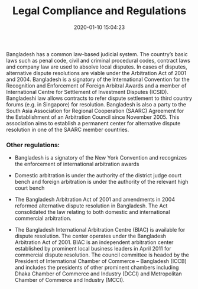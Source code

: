 ﻿---
title:  "Legal Compliance and Regulations"
date:   2020-01-10 15:04:23
categories: [Business]
tags: [Business]
Comments: true
---

Bangladesh has a common law-based judicial system. The country’s basic laws such as
penal code, civil and criminal procedural codes, contract laws and company law are used
to absolve local disputes. In cases of disputes, alternative dispute resolutions are viable
under the Arbitration Act of 2001 and 2004. Bangladesh is a signatory of the International
Convention for the Recognition and Enforcement of Foreign Arbitral Awards and a
member of International Centre for Settlement of Investment Disputes (ICSID).
Bangladeshi law allows contracts to refer dispute settlement to third country forums (e.g.
in Singapore) for resolution. Bangladesh is also a party to the South Asia Association for
Regional Cooperation (SAARC) Agreement for the Establishment of an Arbitration Council since November 2005. This association aims to establish a permanent center for
alternative dispute resolution in one of the SAARC member countries.

### Other regulations:

- Bangladesh is a signatory of the New York Convention and recognizes the
enforcement of international arbitration awards

- Domestic arbitration is under the authority of the district judge court bench and
foreign arbitration is under the authority of the relevant high court bench

- The Bangladesh Arbitration Act of 2001 and amendments in 2004 reformed
alternative dispute resolution in Bangladesh. The Act consolidated the law relating to
both domestic and international commercial arbitration.

- The Bangladesh International Arbitration Centre (BIAC) is available for dispute
resolution. The center operates under the Bangladesh Arbitration Act of 2001. BIAC
is an independent arbitration center established by prominent local business leaders
in April 2011 for commercial dispute resolution. The council committee is headed by
the President of International Chamber of Commerce – Bangladesh (ICCB) and
includes the presidents of other prominent chambers including Dhaka Chamber of
Commerce and Industry (DCCI) and Metropolitan Chamber of Commerce and Industry (MCCI).
